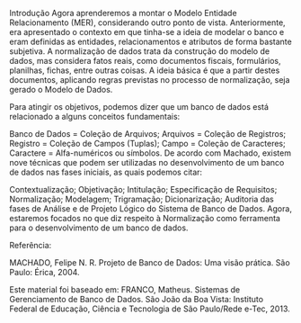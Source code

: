Introdução
Agora aprenderemos a montar o Modelo Entidade Relacionamento (MER), considerando outro ponto de vista. Anteriormente, era apresentado o contexto em que tinha-se a ideia de modelar o banco e eram definidas as entidades, relacionamentos e atributos de forma bastante subjetiva. A normalização de dados trata da construção do modelo de dados, mas considera fatos reais, como documentos fiscais, formulários, planilhas, fichas, entre outras coisas. A ideia básica é que a partir destes documentos, aplicando regras previstas no processo de normalização, seja gerado o Modelo de Dados.

Para atingir os objetivos, podemos dizer que um banco de dados está relacionado a alguns conceitos fundamentais:

Banco de Dados = Coleção de Arquivos;
Arquivos = Coleção de Registros;
Registro = Coleção de Campos (Tuplas);
Campo = Coleção de Caracteres;
Caractere = Alfa-numéricos ou símbolos. 
De acordo com Machado, existem nove técnicas que podem ser utilizadas no desenvolvimento de um banco de dados nas fases iniciais, as quais podemos citar: 

Contextualização;
Objetivação;
Intitulação;
Especificação de Requisitos;
Normalização;
Modelagem;
Trigramação;
Dicionarização;
Auditoria das fases de Análise e de Projeto Lógico do Sistema de Banco de Dados.
Agora, estaremos focados no que diz respeito à Normalização como ferramenta para o desenvolvimento de um banco de dados.


Referência:

MACHADO, Felipe N. R. Projeto de Banco de Dados: Uma visão prática. São Paulo: Érica, 2004.

Este material foi baseado em:
FRANCO, Matheus. Sistemas de Gerenciamento de Banco de Dados. São João da Boa Vista: Instituto Federal de Educação, Ciência e Tecnologia de São Paulo/Rede e-Tec, 2013.